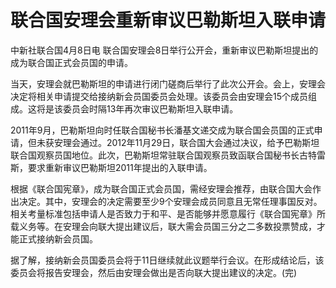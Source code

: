 # 联合国安理会重新审议巴勒斯坦入联申请

中新社联合国4月8日电 联合国安理会8日举行公开会，重新审议巴勒斯坦提出的成为联合国正式会员国的申请。

当天，安理会就巴勒斯坦的申请进行闭门磋商后举行了此次公开会。会上，安理会决定将相关申请提交给接纳新会员国委员会处理。该委员会由安理会15个成员组成。这将是该委员会时隔13年再次审议巴勒斯坦入联申请。

2011年9月，巴勒斯坦向时任联合国秘书长潘基文递交成为联合国会员国的正式申请，但未获安理会通过。2012年11月29日，联合国大会通过决议，给予巴勒斯坦联合国观察员国地位。此次，巴勒斯坦常驻联合国观察员致函联合国秘书长古特雷斯，要求重新审议巴勒斯坦2011年提出的入联申请。

根据《联合国宪章》，成为联合国正式会员国，需经安理会推荐，由联合国大会作出决定。其中，安理会的决定需要至少9个安理会成员同意且无常任理事国反对。相关考量标准包括申请人是否致力于和平、是否能够并愿意履行《联合国宪章》所载义务等。在安理会向联大提出建议后，联大需会员国三分之二多数投票赞成，才能正式接纳新会员国。

据了解，接纳新会员国委员会将于11日继续就此议题举行会议。在形成结论后，该委员会将报告安理会，然后由安理会做出是否向联大提出建议的决定。(完)

